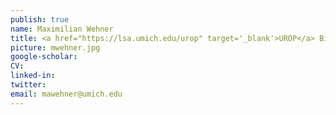```yaml
---
publish: true
name: Maximilian Wehner
title: <a href="https://lsa.umich.edu/urop" target='_blank'>UROP</a> Biomedical Engineering
picture: mwehner.jpg
google-scholar: 
CV:
linked-in: 
twitter:
email: mawehner@umich.edu
---
```

